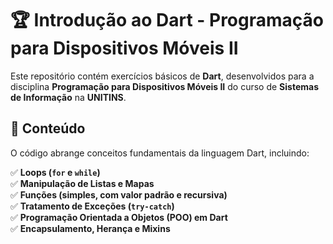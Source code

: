 # 🏆 Introdução ao Dart - Programação para Dispositivos Móveis II

Este repositório contém exercícios básicos de **Dart**, desenvolvidos para a disciplina **Programação para Dispositivos Móveis II** do curso de **Sistemas de Informação** na **UNITINS**.

## 📌 Conteúdo

O código abrange conceitos fundamentais da linguagem Dart, incluindo:

✅ **Loops (`for` e `while`)**  
✅ **Manipulação de Listas e Mapas**  
✅ **Funções (simples, com valor padrão e recursiva)**  
✅ **Tratamento de Exceções (`try-catch`)**  
✅ **Programação Orientada a Objetos (POO) em Dart**  
✅ **Encapsulamento, Herança e Mixins**
